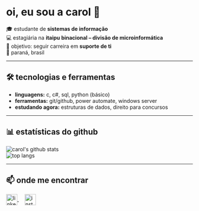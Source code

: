 # oi, eu sou a carol 👋

🎓 estudante de **sistemas de informação**  
💻 estagiária na **itaipu binacional – divisão de microinformática**  
🚀 objetivo: seguir carreira em **suporte de ti**  
📍 paraná, brasil  

---

## 🛠️ tecnologias e ferramentas
- **linguagens:** c, c#, sql, python (básico)  
- **ferramentas:** git/github, power automate, windows server  
- **estudando agora:** estruturas de dados, direito para concursos  

---

## 📊 estatísticas do github
![carol's github stats](https://github-readme-stats.vercel.app/api?username=carolprimila&show_icons=true&theme=dracula)  
![top langs](https://github-readme-stats.vercel.app/api/top-langs/?username=carolprimila&layout=compact&theme=dracula)

---

## 📫 onde me encontrar

<a href="https://linkedin.com/in/carolineprimila" target="_blank">
  <img align="center" alt="linkedin" width="30px" src="https://cdn.jsdelivr.net/gh/devicons/devicon/icons/linkedin/linkedin-original.svg" />
</a>
&nbsp;&nbsp;&nbsp;
<a href="https://instagram.com/carolprimila" target="_blank">
  <img align="center" alt="instagram" width="30px" src="https://upload.wikimedia.org/wikipedia/commons/a/a5/Instagram_icon.png" />
</a>
